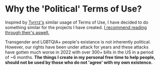 # Why the 'Political' Terms of Use?

Inspired by [Tyrrrz's](https://github.com/Tyrrrz/.github/blob/master/docs/why-so-political.md) similar usage of Terms of Use, I have decided to do something similar for the projects I have created. [I recommend reading through their's aswell.](https://github.com/Tyrrrz/.github/blob/master/docs/why-so-political.md)

Transgender and LGBTQIA+ people's existance is not inherently political. However, our rights have been under attack for years and these attacks have gotten much worse in 2022 with over 300+ bills in the US in a period of ~6 months. **The things I create in my personal free time to help people, should not be used by those who do not 'agree' with my own existence.**

